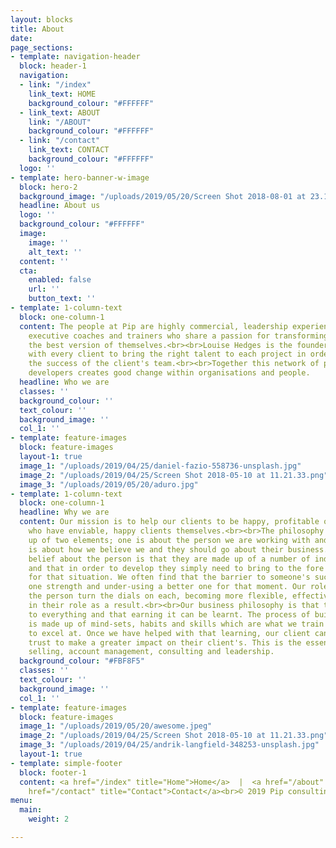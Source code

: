 ```yaml
---
layout: blocks
title: About
date: 
page_sections:
- template: navigation-header
  block: header-1
  navigation:
  - link: "/index"
    link_text: HOME
    background_colour: "#FFFFFF"
  - link_text: ABOUT
    link: "/ABOUT"
    background_colour: "#FFFFFF"
  - link: "/contact"
    link_text: CONTACT
    background_colour: "#FFFFFF"
  logo: ''
- template: hero-banner-w-image
  block: hero-2
  background_image: "/uploads/2019/05/20/Screen Shot 2018-08-01 at 23.13.55.png"
  headline: About us
  logo: ''
  background_colour: "#FFFFFF"
  image:
    image: ''
    alt_text: ''
  content: ''
  cta:
    enabled: false
    url: ''
    button_text: ''
- template: 1-column-text
  block: one-column-1
  content: The people at Pip are highly commercial, leadership experienced, senior
    executive coaches and trainers who share a passion for transforming people into
    the best version of themselves.<br><br>Louise Hedges is the founder and works
    with every client to bring the right talent to each project in order to maximise
    the success of the client's team.<br><br>Together this network of performance
    developers creates good change within organisations and people.
  headline: Who we are
  classes: ''
  background_colour: ''
  text_colour: ''
  background_image: ''
  col_1: ''
- template: feature-images
  block: feature-images
  layout-1: true
  image_1: "/uploads/2019/04/25/daniel-fazio-558736-unsplash.jpg"
  image_2: "/uploads/2019/04/25/Screen Shot 2018-05-10 at 11.21.33.png"
  image_3: "/uploads/2019/05/20/aduro.jpg"
- template: 1-column-text
  block: one-column-1
  headline: Why we are
  content: Our mission is to help our clients to be happy, profitable organisations
    who have enviable, happy clients themselves.<br><br>The philosophy at Pip is made
    up of two elements; one is about the person we are working with and the other
    is about how we believe we and they should go about their business.<br><br>Our
    belief about the person is that they are made up of a number of individual strengths
    and that in order to develop they simply need to bring to the fore the right strength
    for that situation. We often find that the barrier to someone's success is over-using
    one strength and under-using a better one for that moment. Our role is to help
    the person turn the dials on each, becoming more flexible, effective and happy
    in their role as a result.<br><br>Our business philosophy is that trust is central
    to everything and that earning it can be learnt. The process of building trust
    is made up of mind-sets, habits and skills which are what we train and coach people
    to excel at. Once we have helped with that learning, our client can then use that
    trust to make a greater impact on their client's. This is the essence of good
    selling, account management, consulting and leadership.
  background_colour: "#FBF8F5"
  classes: ''
  text_colour: ''
  background_image: ''
  col_1: ''
- template: feature-images
  block: feature-images
  image_1: "/uploads/2019/05/20/awesome.jpeg"
  image_2: "/uploads/2019/04/25/Screen Shot 2018-05-10 at 11.21.33.png"
  image_3: "/uploads/2019/04/25/andrik-langfield-348253-unsplash.jpg"
  layout-1: true
- template: simple-footer
  block: footer-1
  content: <a href="/index" title="Home">Home</a>  |  <a href="/about" title="About">About</a>  |  <a
    href="/contact" title="Contact">Contact</a><br>© 2019 Pip consulting
menu:
  main:
    weight: 2

---
```


